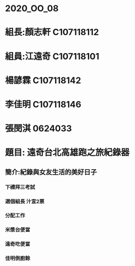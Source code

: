 # 2020_OO_08
# 組長:顏志軒 C107118112
# 組員:江遠奇 C107118101
#      楊諺霖 C107118142
#      李佳明 C107118146
#      張閔淇 0624033

# 題目: 遠奇台北高雄跑之旅紀錄器
## 簡介:紀錄與女友生活的美好日子
### 下禮拜三考試
### 選個組長 汁宣2票
### 分配工作
### 米漿台便當
### 遠奇吃便當
### 佳明倒廚餘
